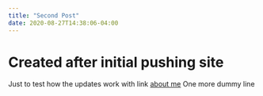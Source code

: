 ```yaml
---
title: "Second Post"
date: 2020-08-27T14:38:06-04:00
---
```


# Created after initial pushing site
Just to test how the updates work with link [about me](/about)
One more dummy line
